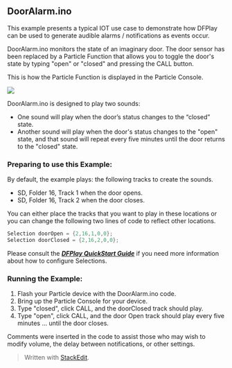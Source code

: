 

## DoorAlarm.ino

This example presents a typical IOT use case to demonstrate how DFPlay can be used to generate audible alarms / notifications as events occur.

DoorAlarm.ino monitors the state of an imaginary door. The door sensor has been replaced by a Particle Function that allows you to toggle the door's state by typing "open" or "closed" and pressing the CALL button. 

This is how the Particle Function is displayed in the Particle Console.  

![](https://github.com/rwpalmer/DFPlay/blob/master/images/DoorAlarmFunctions.png)

DoorAlarm.ino is designed to play two sounds:
- One sound will play when the door’s status changes  to the “closed” state.
- Another sound will play when the door's status changes to the "open" state,  and that sound will repeat every five minutes until the door returns to the "closed" state. 

### Preparing to use this Example:  

By default, the example plays: the following tracks to create the sounds.
-   SD, Folder 16, Track 1 when the door opens. 
-   SD, Folder 16, Track 2 when the door closes.
    
You can either place the tracks that you want to play in these locations or you can change the following two lines of code to reflect other locations.
``` cpp
Selection doorOpen = {2,16,1,0,0};
Selection doorClosed = {2,16,2,0,0};
```
Please consult the [***DFPlay QuickStart Guide***](https://docs.google.com/document/d/e/2PACX-1vTxUyPOpk9RFMaxt53oPotWyAa5pTBVzpSS2L23bq2fGhUXK08vAFPSAWQ6gENLNFoum10IWmVFkJ7I/pub) if you need more information about how to configure Selections.

### Running the Example:

 1. Flash your Particle device with the DoorAlarm.ino code.
 2. Bring up the Particle Console for your device.
 3. Type "closed", click CALL, and the doorClosed track should play.
 4. Type "open", click CALL, and the door Open track should play every five minutes ... until the door closes. 

Comments were inserted in the code to assist those who may wish to modify volume, the delay between notifications, or other settings.

> Written with [StackEdit](https://stackedit.io/).